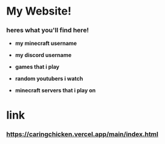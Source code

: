 # My Website!

### heres what you'll find here!

- **my minecraft username**

- **my discord username**

- **games that i play**

- **random youtubers i watch**

- **minecraft servers that i play on**

# link
### https://caringchicken.vercel.app/main/index.html
